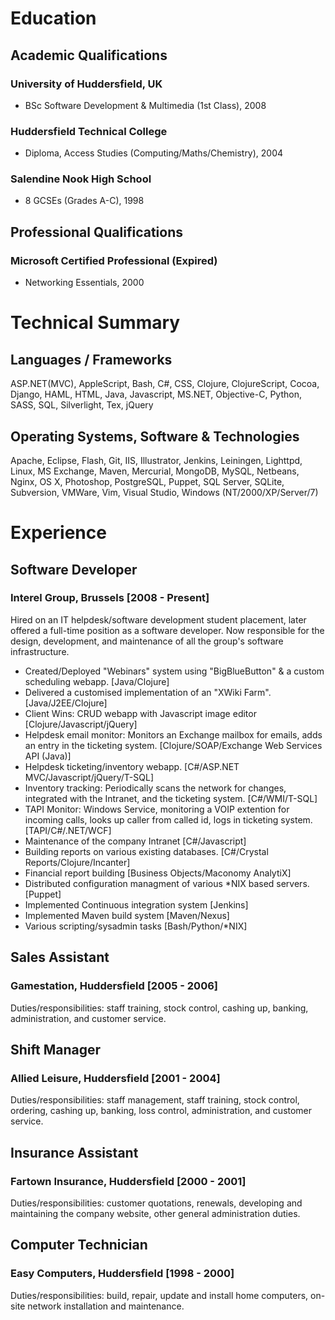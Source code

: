 

# Education

## Academic Qualifications

### University of Huddersfield, UK
- BSc Software Development & Multimedia (1st Class), 2008

### Huddersfield Technical College
- Diploma, Access Studies (Computing/Maths/Chemistry), 2004

### Salendine Nook High School
- 8 GCSEs (Grades A-C), 1998

## Professional Qualifications

### Microsoft Certified Professional (Expired)
- Networking Essentials, 2000

# Technical Summary

## Languages / Frameworks
ASP.NET(MVC), AppleScript, Bash, C#, CSS, Clojure, ClojureScript, Cocoa, Django, HAML, HTML, Java, Javascript, MS.NET, Objective-C, Python, SASS, SQL, Silverlight, Tex, jQuery

## Operating Systems, Software & Technologies
Apache, Eclipse, Flash, Git, IIS, Illustrator, Jenkins, Leiningen, Lighttpd, Linux, MS Exchange, Maven, Mercurial, MongoDB, MySQL, Netbeans, Nginx, OS X, Photoshop, PostgreSQL, Puppet, SQL Server, SQLite, Subversion, VMWare, Vim, Visual Studio, Windows (NT/2000/XP/Server/7)

# Experience

## Software Developer

### Interel Group, Brussels  [2008 - Present]
Hired on an IT helpdesk/software development student placement,
          later offered a full-time position as a software developer. Now
          responsible for the design, development, and maintenance of all the
          group's software infrastructure.
- Created/Deployed "Webinars" system using "BigBlueButton" & a
            custom scheduling webapp. [Java/Clojure]
- Delivered a customised implementation of an "XWiki Farm".
            [Java/J2EE/Clojure]
- Client Wins: CRUD webapp with Javascript image editor
            [Clojure/Javascript/jQuery]
- Helpdesk email monitor: Monitors an Exchange mailbox for emails,
            adds an entry in the ticketing system.
            [Clojure/SOAP/Exchange Web Services API (Java)]
- Helpdesk ticketing/inventory webapp.
            [C#/ASP.NET MVC/Javascript/jQuery/T-SQL]
- Inventory tracking: Periodically scans the network for changes,
            integrated with the Intranet, and the ticketing system.
        [C#/WMI/T-SQL]
- TAPI Monitor: Windows Service, monitoring a VOIP extention for
            incoming calls, looks up caller from called id, logs in ticketing
            system. [TAPI/C#/.NET/WCF]
- Maintenance of the company Intranet [C#/Javascript]
- Building reports on various existing databases.
            [C#/Crystal Reports/Clojure/Incanter]
- Financial report building [Business Objects/Maconomy AnalytiX]
- Distributed configuration managment of various *NIX based servers.
            [Puppet]
- Implemented Continuous integration system [Jenkins]
- Implemented Maven build system [Maven/Nexus]
- Various scripting/sysadmin tasks [Bash/Python/*NIX]

## Sales Assistant

### Gamestation, Huddersfield [2005 - 2006]
Duties/responsibilities: staff training, stock control, cashing up,
          banking, administration, and customer service.

## Shift Manager

### Allied Leisure, Huddersfield [2001 - 2004]
Duties/responsibilities: staff management, staff training, stock
          control, ordering, cashing up, banking, loss control, administration,
          and customer service.

## Insurance Assistant

### Fartown Insurance, Huddersfield [2000 - 2001]
Duties/responsibilities: customer quotations, renewals, developing
          and maintaining the company website, other general administration
          duties.

## Computer Technician

### Easy Computers, Huddersfield [1998 - 2000]
Duties/responsibilities: build, repair, update and install home
          computers, on-site network installation and maintenance.